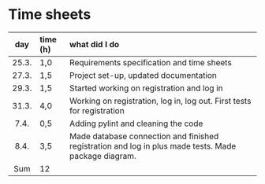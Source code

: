 # Time sheets

|  day  | time (h) | what did I do                                                                                        |
| :---: | :------- | :--------------------------------------------------------------------------------------------------- |
| 25.3. | 1,0      | Requirements specification and time sheets                                                           |
| 27.3. | 1,5      | Project set-up, updated documentation                                                                |
| 29.3. | 1,5      | Started working on registration and log in                                                           |
| 31.3. | 4,0      | Working on registration, log in, log out. First tests for registration                               |
| 7.4.  | 0,5      | Adding pylint and cleaning the code                                                                  |
| 8.4.  | 3,5      | Made database connection and finished registration and log in plus made tests. Made package diagram. |
|  Sum  | 12       |                                                                                                      |
